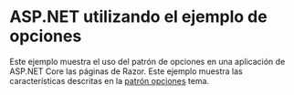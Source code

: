 # <a name="aspnet-using-options-sample"></a>ASP.NET utilizando el ejemplo de opciones

Este ejemplo muestra el uso del patrón de opciones en una aplicación de ASP.NET Core las páginas de Razor. Este ejemplo muestra las características descritas en la [patrón opciones](https://docs.microsoft.com/aspnet/core/fundamentals/configuration/options) tema.
